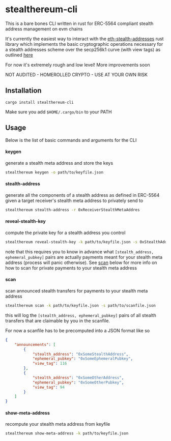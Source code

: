 # stealthereum-cli

This is a bare bones CLI written in rust for ERC-5564 compliant stealth address management on evm chains

It's currently the easiest way to interact with the [eth-stealth-addresses](https://github.com/kassandraoftroy/eth-stealth-addresses) rust library which implements the basic cryptographic operations necessary for a stealth addresses scheme over the secp256k1 curve (with view tags) as outlined [here](https://eips.ethereum.org/assets/eip-5564)

For now it's extremely rough and low level! More improvements soon

NOT AUDITED - HOMEROLLED CRYPTO - USE AT YOUR OWN RISK

## Installation

```
cargo install stealthereum-cli
```

Make sure you add `$HOME/.cargo/bin` to your PATH

## Usage

Below is the list of basic commands and arguments for the CLI

#### keygen

generate a stealth meta address and store the keys

```bash
stealthereum keygen -o path/to/keyfile.json
```

#### stealth-address

generate all the components of a stealth address as defined in ERC-5564 given a target receiver's stealth meta address to privately send to

```bash
stealthereum stealth-address -r 0xReceiverStealthMetaAddres
```

#### reveal-stealth-key

compute the private key for a stealth address you control

```bash
stealthereum reveal-stealth-key -k path/to/keyfile.json -s 0xStealthAddress -e 0xEphemeralPub
```

note that this requires you to know in advance what `[stealth_address, ephemeral_pubkey]` pairs are actually payments meant for your stealth meta address (process will panic otherwise). See [scan](#scan) below for more info on how to scan for private payments to your stealth meta address

#### scan

scan announced stealth transfers for payments to your stealth meta address

```bash
stealthereum scan -k path/to/keyfile.json -s path/to/scanfile.json
```

this will log the `[stealth_address, ephemeral_pubkey]` pairs of all stealth transfers that are claimable by you in the scanfile.

For now a scanfile has to be precomputed into a JSON format like so

```json
{
    "announcements": [
        {
            "stealth_address": "0xSomeStealthAddress",
            "ephemeral_pubkey": "0xSomeEphemeralPubkey",
            "view_tag": 116
        },
        {
            "stealth_address": "0xSomeOtherAddress",
            "ephemeral_pubkey": "0xSomeOtherPubkey",
            "view_tag": 94
        }
    ]
}
```

#### show-meta-address

recompute your stealth meta address from keyfile

```bash
stealthereum show-meta-address -k path/to/keyfile.json
```

